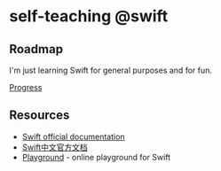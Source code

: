 # self-teaching @swift


## Roadmap

I'm just learning Swift for general purposes and for fun.

[Progress](https://roadmap.sh/ios?s=65390811f73ca62d52bfd370)


## Resources

- [Swift official documentation](https://swift.org/)
- [Swift中文官方文档](https://doc.swiftgg.team/documentation/the-swift-programming-language)
- [Playground](https://swiftfiddle.com/) - online playground for Swift
